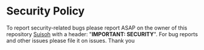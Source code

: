 # Security Policy

To report security-related bugs please report ASAP on the owner of this repository [Suisoh](fubuki.k016@gmail.com) with a header: "**IMPORTANT: SECURITY**".
For bug reports and other issues please file it on issues. Thank you
